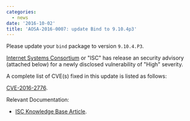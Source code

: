 ```yaml
---
categories:
  - news
date: '2016-10-02'
title: 'AOSA-2016-0007: update Bind to 9.10.4p3'
---
```



Please update your `bind` package to version `9.10.4.P3`.

[Internet Systems Consortium](https://www.isc.org/) or "ISC" has release an security advisory (attached below) for a newly disclosed vulnerability of "High" severity.

A complete list of CVE(s) fixed in this update is listed as follows:

[CVE-2016-2776](https://web.nvd.nist.gov/view/vuln/detail?vulnId=CVE-2016-2776).

Relevant Documentation:

- [ISC Knowledge Base Article](https://kb.isc.org/article/AA-01419/0).